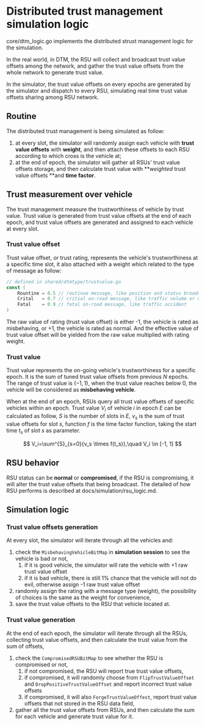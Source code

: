 # Distributed trust management simulation logic

core/dtm_logic.go implements the distributed strust management logic for the simulation.

In the real world, in DTM, the RSU will collect and broadcast trust value offsets among the network, and gather the trust value offsets from the whole network to generate trust value.

In the simulator, the trust value offsets on every epochs are generated by the simulator and dispatch to every RSU, simulating real time trust value offsets sharing among RSU network.

## Routine

The distributed trust management is being simulated as follow:

1. at every slot, the simulator will randomly assign each vehicle with **trust value offsets** with **weight**, and then attach these offsets to each RSU according to which cross is the vehicle at;
2. at the end of epoch,  the simulator will gather all RSUs' trust value offsets storage, and then calculate trust value with ***weighted* trust value offsets **and **time factor**.

## Trust measurement over vehicle

The trust management measure the trustworthiness of vehicle by trust value. Trust value is generated from trust value offsets at the end of each epoch, and trust value offsets are generated and assigned to each vehicle at every slot.

### Trust value offset

Trust value offset, or trust rating, represents the vehicle's trustworthiness at a specific time slot, it also attached with a weight which related to the type of message as follow:

```go
// defined in shared/dtmtype/trustvalue.go
const (
	Rountine = 0.5 // routinue message, like position and status broadcasting
	Crital   = 0.7 // critial on-road message, like traffic volume or normal event
	Fatal    = 0.9 // fatal on-road message, like traffic accident
)
```

The raw value of rating (trust value offset) is either -1, the vehicle is rated as misbehaving, or +1, the vehicle is rated as normal. And the effective value of trust value offset will be yielded from the raw value multiplied with rating weight.

### Trust value

Trust value represents the on-going vehicle's trustworthiness for a specific epoch. It is the sum of tuned trust value offsets from previous $N$ epochs. The range of trust value is $(-1, 1)$, when the trust value reaches below $0$, the vehicle will be considered as **misbehaving vehicle**.

When at the end of an epoch, RSUs query all trust value offsets of specific vehicles within an epoch. Trust value $V_i$ of vehicle $i$ in epoch $E$  can be calculated as follow, $S$ is the number of slots in $E$, $v_s$ is the sum of  trust value offsets for slot $s$, function $f$ is the time factor function, taking the start time $t_s$ of slot $s$ as parameter. 

$$
V_i=\sum^{S}_{s=0}{v_s \times f(t_s)},\quad V_i \in [-1, 1]
$$

## RSU behavior

RSU status can be **normal** or **compromised**, if the RSU is compromising, it will alter the trust value offsets that being broadcast. The detailed of how RSU performs is described at docs/simulation/rsu_logic.md.



## Simulation logic

### Trust value offsets generation

At every slot, the simulator will iterate through all the vehicles and:

1. check the ```MisbehavingVehicleBitMap``` in **simulation session** to see the vehicle is bad or not,
   1. if it is good vehicle, the simulator will rate the vehicle with +1 raw trust value offset
   2. if it is bad vehicle, there is still $1\%$ chance that the vehicle will not do evil, otherwise assign -1 raw trust value offset
2. randomly assign the rating with a message type (weight), the possibility of choices is the same as the weight for convenience,
3. save the trust value offsets to the RSU that vehicle located at. 

### Trust value generation

At the end of each epoch, the simulator will iterate through all the RSUs, collecting trust value offsets, and then calculate the trust value from the sum of offsets,

1. check the ```CompromisedRSUBitMap``` to see whether the RSU is compromised or not,
   1. if not compromised, the RSU will report true trust value offsets,
   2. if compromised, it will randomly choose from ```FlipTrustValueOffset``` and ```DropPositiveTrustValueOffset``` and report incorrect trust value offsets
   3. if compromised, it will also ```ForgeTrustValueOffest```, report trust value offsets that not stored in the RSU data field,
2. gather all the trust value offsets from RSUs, and then calculate the sum for each vehicle and generate trust value for it.